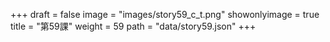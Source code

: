 +++
draft = false 
image = "images/story59_c_t.png" 
showonlyimage = true 
title = "第59課" 
weight = 59 
path = "data/story59.json" 
+++
